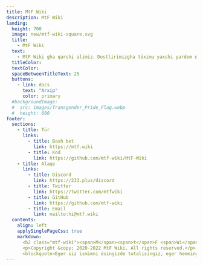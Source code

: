 ```yaml
---
title: MtF Wiki
description: MtF Wiki
landing:
  height: 700
  image: new/mtf-wiki-square.svg
  title:
    - MtF Wiki
  text:
    - MtF Wiki gha qarshi alimiz．Dostlirimizgha tëximu yaxshi yardem qilish üchün MtF ning munasiwetlik uchurlirini retlewatimiz.
  titleColor:
  textColor:
  spaceBetweenTitleText: 25
  buttons:
    - link: docs
      text: "Arxip"
      color: primary
  #backgroundImage:
  #  src: images/Transgender_Pride_Flag.webp
  #  height: 600
footer:
  sections:
    - title: Tür
      links:
        - title: Bash bet
          link: https://mtf.wiki
        - title: Kod
          link: https://github.com/mtf-wiki/MtF-Wiki
    - title: Alaqe
      links:
        - title: Discord
          link: https://233.plus/discord
        - title: Twitter
          link: https://twitter.com/mtfwiki
        - title: GitHub
          link: https://github.com/mtf-wiki
        - title: Email
          link: mailto:hi@mtf.wiki
  contents:
    align: left
    applySinglePageCss: true
    markdown:
      <h2 class="mtf-wiki"><span>M</span><span>t</span>F <span>Wi</span><span>ki</span></h2>
      <p>Copyright &copy; 2020-2022 MtF Wiki. All rights reserved.</p>
      <blockquote>Eger siz ismimni ësingizde tutalisingiz, eger hemminglar ismimni ësingizde tutalisanglar, belkim men yaki «biz» belkim künlerning biride erkin halda yashaydu.</blockquote>
---
```

